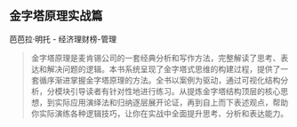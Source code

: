 ## 金字塔原理实战篇

芭芭拉·明托  -  经济理财榜-管理

> 金字塔原理是麦肯锡公司的一套经典分析和写作方法，完整解读了思考、表达和解决问题的逻辑。本书系统呈现了金字塔式思维的构建过程，提供了一套循序渐进掌握金字塔原理的方法。全书以案例为驱动，通过可视化结构分析，分模块引导读者有针对性地进行练习。从提炼金字塔结构顶层的核心思想，到实际应用演绎法和归纳逐层展开论证，再到自上而下表述观点，帮助你实际演练各种逻辑技巧，让你在实战中全面提升思考、分析和表达能力。
